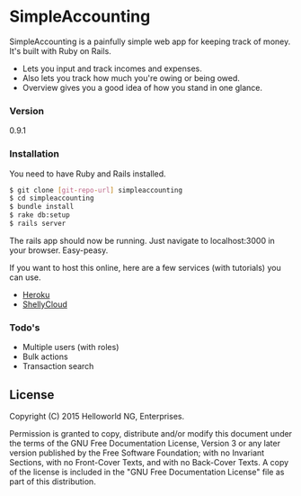 # SimpleAccounting

SimpleAccounting is a painfully simple web app for keeping track of money. It's built with Ruby on Rails.

  - Lets you input and track incomes and expenses.
  - Also lets you track how much you're owing or being owed.
  - Overview gives you a good idea of how you stand in one glance.


### Version
0.9.1


### Installation
You need to have Ruby and Rails installed.
```sh
$ git clone [git-repo-url] simpleaccounting
$ cd simpleaccounting
$ bundle install
$ rake db:setup
$ rails server
```

The rails app should now be running. Just navigate to localhost:3000 in your browser. Easy-peasy.


If you want to host this online, here are a few services (with tutorials) you can use.
* [Heroku](https://devcenter.heroku.com/articles/getting-started-with-rails4)
* [ShellyCloud](https://shellycloud.com/documentation/quick_start)

### Todo's

* Multiple users (with roles)
* Bulk actions
* Transaction search


License
----

Copyright (C) 2015 Helloworld NG, Enterprises.

Permission is granted to copy, distribute and/or modify this document
under the terms of the GNU Free Documentation License, Version 3 or
any later version published by the Free Software Foundation; with no
Invariant Sections, with no Front-Cover Texts, and with no Back-Cover
Texts.  A copy of the license is included in the "GNU Free
Documentation License" file as part of this distribution.




